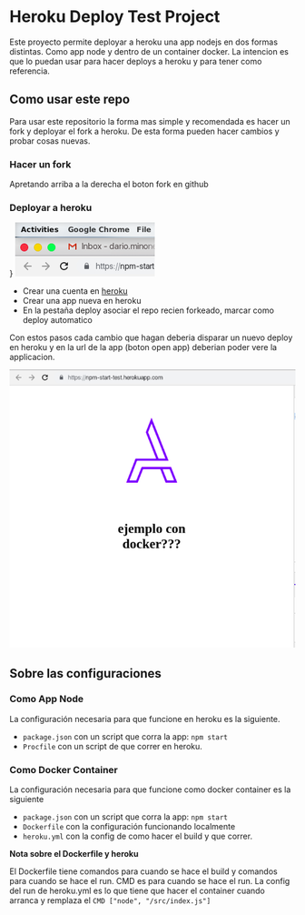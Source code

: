 # Heroku Deploy Test Project

Este proyecto permite deployar a heroku una app nodejs en dos formas distintas. Como app node y dentro de un container docker.
La intencion es que lo puedan usar para hacer deploys a heroku y para tener como referencia.

## Como usar este repo

Para usar este repositorio la forma mas simple y recomendada es hacer un fork y deployar el fork a heroku. De esta forma pueden hacer cambios y probar cosas nuevas.

### Hacer un fork
Apretando arriba a la derecha el boton fork en github

### Deployar a heroku
}
![Heroku Screenshot](docs/heroku-screenshot.png "Heroku Screenshot")

* Crear una cuenta en [heroku](https://www.heroku.com/) 
* Crear una app nueva en heroku
* En la pestaña deploy asociar el repo recien forkeado, marcar como deploy automatico

Con estos pasos cada cambio que hagan deberia disparar un nuevo deploy en heroku y en la url de la app (boton open app) deberian poder vere la applicacion.

![App Screenshot](docs/app-screenshot.png "App Screenshot")

## Sobre las configuraciones

### Como App Node

La configuración necesaria para que funcione en heroku es la siguiente.

* `package.json` con un script que corra la app: `npm start`
* `Procfile` con un script de que correr en heroku. 

### Como Docker Container 

La configuración necesaria para que funcione como docker container es la siguiente

* `package.json` con un script que corra la app: `npm start`
* `Dockerfile` con la configuración funcionando localmente
* `heroku.yml` con la config de como hacer el build y que correr. 


**Nota sobre el Dockerfile y heroku** 

El Dockerfile tiene comandos para cuando se hace el build y comandos para cuando se hace el run. CMD es para cuando se hace el run.
La config del run de heroku.yml es lo que tiene que hacer el container cuando arranca y remplaza el `CMD ["node", "/src/index.js"]`

